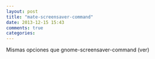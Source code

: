```yaml
---
layout: post
title: "mate-screensaver-command"
date: 2013-12-15 15:43
comments: true
categories: 
---
```

Mismas opciones que gnome-screensaver-command (ver)

